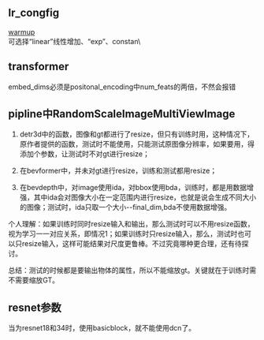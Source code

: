 ## lr_congfig
  [warmup](https://github.com/open-mmlab/mmcv/blob/v1.3.7/mmcv/runner/hooks/lr_updater.py#L9)\
  可选择“linear”线性增加、“exp”、constan\
  
## transformer
embed_dims必须是positonal_encoding中num_feats的两倍，不然会报错

## pipline中RandomScaleImageMultiViewImage
1. detr3d中的函数，图像和gt都进行了resize，但只有训练时用，这种情况下，原作者提供的函数，测试时不能使用，只能测试原图像分辨率，如果要用，得添加个参数，让测试时不对gt进行resize；

2. 在bevformer中，并未对gt进行resize，训练和测试都用resize；

3. 在bevdepth中，对image使用ida，对bbox使用bda，训练时，都是用数据增强，其中ida会对图像大小在一定范围内进行resize，也就是说会生成不同大小的图像；测试时，ida只取一个大小--final_dim,bda不使用数据增强。

个人理解：如果训练时同时resize输入和输出，那么测试时可以不用resize函数，视为学习一一对应关系，即情况1；如果训练时只resize输入，那么，测试时也可以只resize输入，这样可能结果对尺度更鲁棒。不过究竟哪种更合理，还有待探讨。

总结：测试的时候都是要输出物体的属性，所以不能缩放gt。关键就在于训练时需不需要缩放GT。

## resnet参数
当为resnet18和34时，使用basicblock，就不能使用dcn了。
